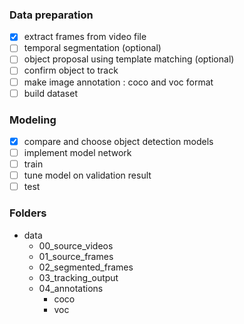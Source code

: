 
### Data preparation
- [x] extract frames from video file
- [ ] temporal segmentation (optional)
- [ ] object proposal using template matching (optional)
- [ ] confirm object to track
- [ ] make image annotation : coco and voc format
- [ ] build dataset

### Modeling 
- [x] compare and choose object detection models
- [ ] implement model network 
- [ ] train  
- [ ] tune model on validation result
- [ ] test

### Folders
* data
  * 00_source_videos
  * 01_source_frames
  * 02_segmented_frames
  * 03_tracking_output
  * 04_annotations
    * coco
    * voc
